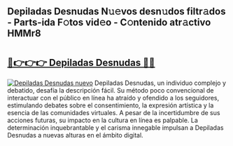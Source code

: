 ## Depiladas Desnudas N𝚞𝚎vos desn𝚞dos filtr𝚊dos - Parts-ida F𝚘tos vid𝚎o - C𝚘ntenido atr𝚊ctivo HMMr8

# <h2><a href="http://mb0082s.tromn.icu/?c=Depiladas+Desnudas">🔗👉👉👉 Depiladas Desnudas 🔗🔗</a></h2>

[![Depiladas Desnudas nuevo](https://i.imgur.com/pEAQMta.gif)](http://mb0082s.tromn.icu/?c=Depiladas+Desnudas)
Depiladas Desnudas, un individuo complejo y debatido, desafía la descripción fácil. Su método poco convencional de interactuar con el público en línea ha atraído y ofendido a los seguidores, estimulando debates sobre el consentimiento, la expresión artística y la esencia de las comunidades virtuales. A pesar de la incertidumbre de sus acciones futuras, su impacto en la cultura en línea es palpable. La determinación inquebrantable y el carisma innegable impulsan a Depiladas Desnudas a nuevas alturas en el ámbito digital.
